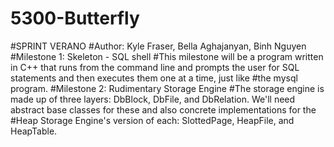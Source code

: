 # 5300-Butterfly
#SPRINT  VERANO
#Author: Kyle Fraser, Bella Aghajanyan, Binh Nguyen
#Milestone 1: Skeleton - SQL shell 
#This milestone will be a program written in C++ that runs from the command line and prompts the user for SQL statements and then executes them one at a time, just like #the mysql program.
#Milestone 2: Rudimentary Storage Engine
#The storage engine is made up of three layers: DbBlock, DbFile, and DbRelation. We'll need abstract base classes for these and also concrete implementations for the #Heap Storage Engine's version of each: SlottedPage, HeapFile, and HeapTable. 
